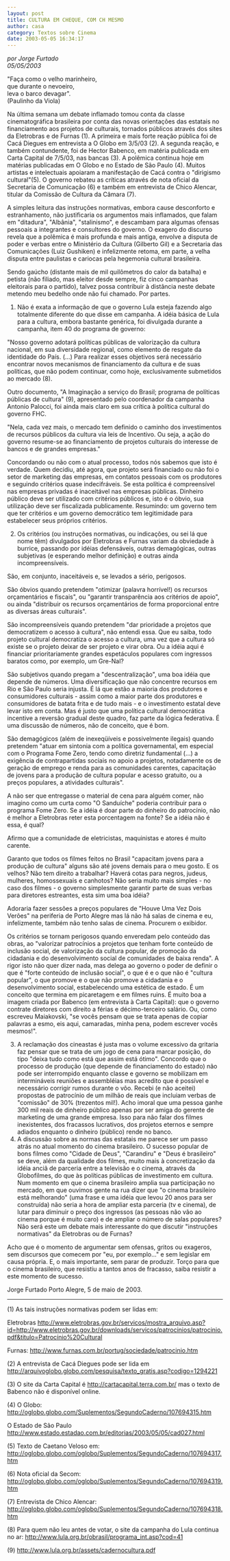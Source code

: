 ```yaml
---
layout: post
title: CULTURA EM CHEQUE, COM CH MESMO
author: casa
category: Textos sobre Cinema
date: 2003-05-05 16:34:17
---
```

*por Jorge Furtado*\
*05/05/2003*

"Faça como o velho marinheiro, \
que durante o nevoeiro, \
leva o barco devagar".\
(Paulinho da Viola)

Na última semana um debate inflamado tomou conta da classe cinematográfica brasileira por conta das novas orientações das estatais no financiamento aos projetos de culturais, tornados públicos através dos sites da Eletrobras e de Furnas (1). A primeira e mais forte reação pública foi de Cacá Diegues em entrevista a O Globo em 3/5/03 (2). A segunda reação, e também contundente, foi de Hector Babenco, em matéria publicada em Carta Capital de 7/5/03, nas bancas (3). A polêmica continua hoje em matérias publicadas em O Globo e no Estado de São Paulo (4). Muitos artistas e intelectuais apoiaram a manifestação de Cacá contra o "dirigismo cultural"(5). O governo rebateu as críticas através de nota oficial da Secretaria de Comunicação (6) e também em entrevista de Chico Alencar, titular da Comissão de Cultura da Câmara (7). 

A simples leitura das instruções normativas, embora cause desconforto e estranhamento, não justificaria os argumentos mais inflamados, que falam em "ditadura", "Albânia", "stalinismo", e descambam para algumas ofensas pessoais a integrantes e consultores do governo. O exagero do discurso revela que a polêmica é mais profunda e mais antiga, envolve a disputa de poder e verbas entre o Ministério da Cultura (Gilberto Gil) e a Secretaria das Comunicações (Luiz Gushiken) e infelizmente retoma, em parte, a velha disputa entre paulistas e cariocas pela hegemonia cultural brasileira.

Sendo gaúcho (distante mais de mil quilômetros do calor da batalha) e petista (não filiado, mas eleitor desde sempre, fiz cinco campanhas eleitorais para o partido), talvez possa contribuir à distância neste debate metendo meu bedelho onde não fui chamado. Por partes.

1. Não é exata a informação de que o governo Lula esteja fazendo algo totalmente diferente do que disse em campanha. A idéia básica de Lula para a cultura, embora bastante genérica, foi divulgada durante a campanha, item 40 do programa de governo:

"Nosso governo adotará políticas públicas de valorização da cultura nacional, em sua diversidade regional, como elemento de resgate da identidade do País. (...)  Para realizar esses objetivos será necessário encontrar novos mecanismos de financiamento da cultura e de suas políticas, que não podem continuar, como hoje, exclusivamente submetidos ao mercado (8). 

Outro documento, "A Imaginação a serviço do Brasil; programa de políticas públicas de cultura" (9), apresentado pelo coordenador da campanha Antonio Palocci, foi ainda mais claro em sua crítica à política cultural do governo FHC. 

"Nela, cada vez mais, o mercado tem definido o caminho dos investimentos de recursos públicos da cultura via leis de Incentivo. Ou seja, a ação do governo resume-se ao financiamento de projetos culturais do interesse de bancos e de grandes empresas."

Concordando ou não com o atual processo, todos nós sabemos que isto é verdade. Quem decidiu, até agora, que projeto será financiado ou não foi o setor de marketing das empresas, em contatos pessoais com os produtores e seguindo critérios quase indecifráveis. Se esta política é compreensível nas empresas privadas é inaceitável nas empresas públicas. Dinheiro público deve ser utilizado com critérios públicos e, isto é o óbvio, sua utilização deve ser fiscalizada publicamente. Resumindo: um governo tem que ter critérios e um governo democrático tem legitimidade para estabelecer seus próprios critérios.

2. Os critérios (ou instruções normativas, ou indicações, ou sei lá que nome têm) divulgados por Eletrobras e Furnas variam da obviedade à burrice, passando por idéias defensáveis, outras demagógicas, outras subjetivas (e esperando melhor definição) e outras ainda incompreensíveis. 

São, em conjunto, inaceitáveis e, se levados a sério, perigosos. 

São óbvios quando pretendem "otimizar (palavra horrível!) os recursos orçamentários e fiscais", ou "garantir transparência aos critérios de apoio", ou ainda "distribuir os recursos orçamentários de forma proporcional entre as diversas áreas culturais". 

São incompreensíveis quando pretendem "dar prioridade a projetos que democratizem o acesso à cultura", não entendi essa. Que eu saiba, todo projeto cultural democratiza o acesso a cultura, uma vez que a cultura só existe se o projeto deixar de ser projeto e virar obra. Ou a idéia aqui é financiar prioritariamente grandes espetáculos populares com ingressos baratos como, por exemplo, um Gre-Nal?

São subjetivos quando pregam a "descentralização", uma boa idéia que depende de números. Uma diversificação que não concentre recursos em Rio e São Paulo seria injusta. É lá que estão a maioria dos produtores e consumidores culturais - assim como a maior parte dos produtores e consumidores de batata frita e de tudo mais - e o investimento estatal deve levar isto em conta. Mas é justo que uma política cultural democrática incentive a reversão gradual deste quadro, faz parte da lógica federativa. É uma discussão de números, não de conceito, que é bom.

São demagógicos (além de inexeqüíveis e possivelmente ilegais) quando pretendem "atuar em sintonia com a política governamental, em especial com o Programa Fome Zero, tendo como diretriz fundamental (...) a exigência de contrapartidas sociais no apoio a projetos, notadamente os de geração de emprego e renda para as comunidades carentes, capacitação de jovens para a produção de cultura popular e acesso gratuito, ou a preços populares, a atividades culturais". 

A não ser que entregasse o material de cena para alguém comer, não imagino como um curta como "O Sanduíche" poderia contribuir para o programa Fome Zero. Se a idéia é doar parte do dinheiro do patrocínio, não é melhor a Eletrobras reter esta porcentagem na fonte? Se a idéia não é essa, é qual? 

Afirmo que a comunidade de eletricistas, maquinistas e atores é muito carente. 

Garanto que todos os filmes feitos no Brasil "capacitam jovens para a produção de cultura" alguns são até jovens demais para o meu gosto. E os velhos? Não tem direito a trabalhar? Haverá cotas para negros, judeus, mulheres, homossexuais e canhotos? Não seria muito mais simples - no caso dos filmes - o governo simplesmente garantir parte de suas verbas para diretores estreantes, esta sim uma boa idéia? 

Adoraria fazer sessões a preços populares de "Houve Uma Vez Dois Verões" na periferia de Porto Alegre mas lá não há salas de cinema e eu, infelizmente, também não tenho salas de cinema. Procurem o exibidor. 

Os critérios se tornam perigosos quando enveredam pelo conteúdo das obras, ao "valorizar patrocínios a projetos que tenham forte conteúdo de inclusão social, de valorização da cultura popular, de promoção da cidadania e do desenvolvimento social de comunidades de baixa renda". A rigor isto não quer dizer nada, mas delega ao governo o poder de definir o que é "forte conteúdo de inclusão social", o que é e o que não é "cultura popular", o que promove e o que não promove a cidadania e o desenvolvimento social, estabelecendo uma estética de estado. É um conceito que termina em picaretagem e em filmes ruins. É muito boa a imagem criada por Babenco (em entrevista à Carta Capital): que o governo contrate diretores com direito a férias e décimo-terceiro salário. Ou, como escreveu Maiakovski, "se vocês pensam que se trata apenas de copiar palavras a esmo, eis aqui, camaradas, minha pena, podem escrever vocês mesmos!".

3. A reclamação dos cineastas é justa mas o volume excessivo da gritaria faz pensar que se trata de um jogo de cena para marcar posição, do tipo "deixa tudo como está que assim está ótimo". Concordo que o processo de produção (que depende de financiamento do estado) não pode ser interrompido enquanto classe e governo se mobilizam em intermináveis reuniões e assembléias mas acredito que é possível e necessário corrigir rumos durante o vôo. Recebi (e não aceitei) propostas de patrocínio de um milhão de reais que incluiam verbas de "comissão"  de 30% (trezentos mil!). Acho imoral que uma pessoa ganhe 300 mil reais de dinheiro público apenas por ser amiga do gerente de marketing de uma grande empresa. Isso para não falar dos filmes inexistentes, dos fracassos lucrativos, dos projetos eternos e sempre adiados enquanto o dinheiro (público) rende no banco. 
4. A discussão sobre as normas das estatais me parece ser um passo atrás no atual momento do cinema brasileiro. O sucesso popular de bons filmes como "Cidade de Deus", "Carandiru" e "Deus é brasileiro" se deve, além da qualidade dos filmes, muito mais à concretização da idéia anciã de parceria entre a televisão e o cinema, através da Globofilmes, do que às políticas públicas de investimento em cultura. Num momento em que o cinema brasileiro amplia sua participação no mercado, em que ouvimos gente na rua dizer que "o cinema brasileiro está melhorando" (uma frase e uma idéia que levou 20 anos para ser construída) não seria a hora de ampliar esta parceria (tv e cinema), de lutar para diminuir o preço dos ingressos (as pessoas não vão ao cinema porque é muito caro) e de ampliar o número de salas populares? Não será este um debate mais interessante do que discutir "instruções normativas" da Eletrobras ou de Furnas?  

Acho que é o momento de argumentar sem ofensas, gritos ou exageros, sem discursos que comecem por "eu, por exemplo..." e sem legislar em causa própria. E, o mais importante, sem parar de produzir. Torço para que o cinema brasileiro, que resistiu a tantos anos de fracasso, saiba resistir a este momento de sucesso.

Jorge Furtado
Porto Alegre, 5 de maio de 2003.

- - -

(1) As tais instruções normativas podem ser lidas em: 

Eletrobras
http://www.eletrobras.gov.br/servicos/mostra_arquivo.asp?id=http://www.eletrobras.gov.br/downloads/servicos/patrocinios/patrocinio.pdf&titulo=Patrocínio%20Cultural

Furnas:
http://www.furnas.com.br/portug/sociedade/patrocinio.htm

(2) A entrevista de Cacá Diegues pode ser lida em 
http://arquivoglobo.globo.com/pesquisa/texto_gratis.asp?codigo=1294221

(3) O site da Carta Capital é http://cartacapital.terra.com.br/ mas o texto de Babenco não é disponível online.

(4) O Globo:
http://oglobo.globo.com/Suplementos/SegundoCaderno/107694315.htm

O Estado de São Paulo
http://www.estado.estadao.com.br/editorias/2003/05/05/cad027.html

(5) Texto de Caetano Veloso em:
http://oglobo.globo.com/oglobo/Suplementos/SegundoCaderno/107694317.htm

(6) Nota oficial da Secom:
http://oglobo.globo.com/oglobo/Suplementos/SegundoCaderno/107694319.htm

(7) Entrevista de Chico Alencar:
http://oglobo.globo.com/oglobo/Suplementos/SegundoCaderno/107694318.htm

(8) Para quem não leu antes de votar, o site da campanha do Lula continua no ar:
http://www.lula.org.br/obrasil/programa_int.asp?cod=41

(9) http://www.lula.org.br/assets/cadernocultura.pdf